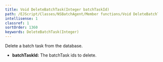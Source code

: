 ```yaml
---
title: Void DeleteBatchTask(Integer batchTaskId)
path: /EJScript/Classes/NSBatchAgent/Member functions/Void DeleteBatchTask(Integer p_0)
intellisense: 1
classref: 1
sortOrder: 1360
keywords: DeleteBatchTask(Integer)
---
```



Delete a batch task from the database.



* **batchTaskId:** The batchTask ids to delete.


